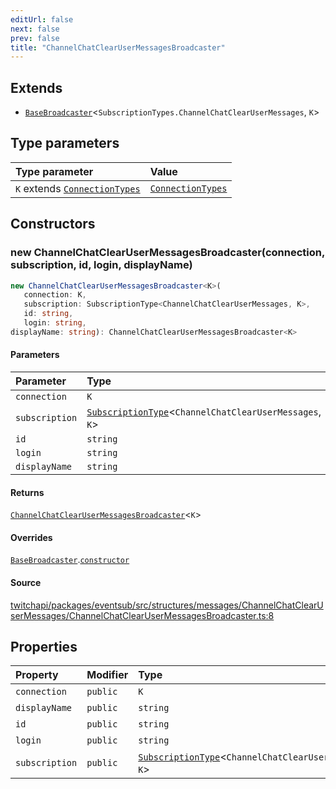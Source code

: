 ```yaml
---
editUrl: false
next: false
prev: false
title: "ChannelChatClearUserMessagesBroadcaster"
---
```


## Extends

- [`BaseBroadcaster`](/api/eventsub/classes/basebroadcaster/)\<`SubscriptionTypes.ChannelChatClearUserMessages`, `K`\>

## Type parameters

| Type parameter | Value |
| :------ | :------ |
| `K` extends [`ConnectionTypes`](/api/eventsub/type-aliases/connectiontypes/) | [`ConnectionTypes`](/api/eventsub/type-aliases/connectiontypes/) |

## Constructors

### new ChannelChatClearUserMessagesBroadcaster(connection, subscription, id, login, displayName)

```ts
new ChannelChatClearUserMessagesBroadcaster<K>(
   connection: K, 
   subscription: SubscriptionType<ChannelChatClearUserMessages, K>, 
   id: string, 
   login: string, 
displayName: string): ChannelChatClearUserMessagesBroadcaster<K>
```

#### Parameters

| Parameter | Type |
| :------ | :------ |
| `connection` | `K` |
| `subscription` | [`SubscriptionType`](/api/eventsub/type-aliases/subscriptiontype/)\<`ChannelChatClearUserMessages`, `K`\> |
| `id` | `string` |
| `login` | `string` |
| `displayName` | `string` |

#### Returns

[`ChannelChatClearUserMessagesBroadcaster`](/api/eventsub/classes/channelchatclearusermessagesbroadcaster/)\<`K`\>

#### Overrides

[`BaseBroadcaster`](/api/eventsub/classes/basebroadcaster/).[`constructor`](/api/eventsub/classes/basebroadcaster/#constructors)

#### Source

[twitchapi/packages/eventsub/src/structures/messages/ChannelChatClearUserMessages/ChannelChatClearUserMessagesBroadcaster.ts:8](https://github.com/pablornc/twitchapi//blob/f8a75ccd701e54db4c91e2b0128974da23f25d14/packages/eventsub/src/structures/messages/ChannelChatClearUserMessages/ChannelChatClearUserMessagesBroadcaster.ts#L8)

## Properties

| Property | Modifier | Type | Inherited from |
| :------ | :------ | :------ | :------ |
| `connection` | `public` | `K` | [`BaseBroadcaster`](/api/eventsub/classes/basebroadcaster/).`connection` |
| `displayName` | `public` | `string` | [`BaseBroadcaster`](/api/eventsub/classes/basebroadcaster/).`displayName` |
| `id` | `public` | `string` | [`BaseBroadcaster`](/api/eventsub/classes/basebroadcaster/).`id` |
| `login` | `public` | `string` | [`BaseBroadcaster`](/api/eventsub/classes/basebroadcaster/).`login` |
| `subscription` | `public` | [`SubscriptionType`](/api/eventsub/type-aliases/subscriptiontype/)\<`ChannelChatClearUserMessages`, `K`\> | [`BaseBroadcaster`](/api/eventsub/classes/basebroadcaster/).`subscription` |
